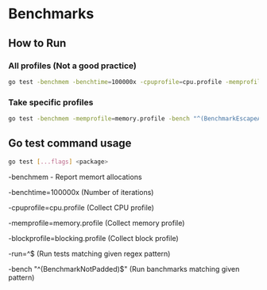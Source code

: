# Benchmarks

## How to Run

### All profiles (Not a good practice)
```bash
go test -benchmem -benchtime=100000x -cpuprofile=cpu.profile -memprofile=memory.profile -blockprofile=blocking.profile -run=^$ -bench "^(BenchmarkNotPadded)$" ./...

```

### Take specific profiles
```bash
go test -benchmem -memprofile=memory.profile -bench "^(BenchmarkEscapeAnalysis)$" ./...
```

## Go test command usage

```bash
go test [...flags] <package>
```

-benchmem - Report memort allocations

-benchtime=100000x (Number of iterations)

-cpuprofile=cpu.profile (Collect CPU profile)

-memprofile=memory.profile (Collect memory profile)

-blockprofile=blocking.profile (Collect block profile)

-run=^$ (Run tests matching given regex pattern)

-bench "^(BenchmarkNotPadded)$" (Run banchmarks matching given pattern)

